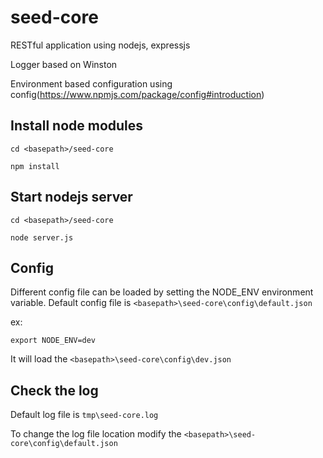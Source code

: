 # seed-core

RESTful application using nodejs, expressjs 

Logger based on Winston

Environment based configuration using config(https://www.npmjs.com/package/config#introduction)

## Install node modules

``` cd <basepath>/seed-core ```

``` npm install ```

## Start nodejs server

``` cd <basepath>/seed-core ```

``` node server.js ```

## Config

Different config file can be loaded by setting the NODE_ENV environment variable. Default config file is `<basepath>\seed-core\config\default.json`

ex:

``` export NODE_ENV=dev ```  

It will load the `<basepath>\seed-core\config\dev.json`

## Check the log

Default log file is `tmp\seed-core.log`

To change the log file location modify the `<basepath>\seed-core\config\default.json`